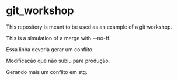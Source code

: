 # git_workshop

This repository is meant to be used as an example of a git workshop.

This is a simulation of a merge with --no-ff.

Essa linha deveria gerar um conflito.

Modificação que não subiu para produção.

Gerando mais um conflito em stg.
